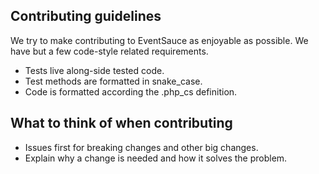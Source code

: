 ## Contributing guidelines

We try to make contributing to EventSauce as enjoyable
as possible. We have but a few code-style related requirements.

* Tests live along-side tested code.
* Test methods are formatted in snake_case.
* Code is formatted according the .php_cs definition.

## What to think of when contributing

* Issues first for breaking changes and other big changes.
* Explain why a change is needed and how it solves the problem.